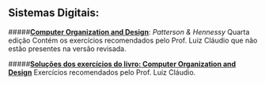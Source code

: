 Sistemas Digitais:
---------------------------

#####[**Computer Organization and Design**][1]: *Patterson & Hennessy*
Quarta edição
Contém os exercícios recomendados pelo Prof. Luiz Cláudio que não estão presentes na versão revisada.

#####[**Soluções dos exercícios do livro: Computer Organization and Design**][2]
Exercícios recomendados pelo Prof. Luiz Cláudio.




[1]: https://drive.google.com/file/d/0B8eSwDIKbcFKMTRTVVJyY2NPLU0/view?usp=sharing
[2]: https://drive.google.com/file/d/0B8eSwDIKbcFKcGw2Vlp3X1BoMzQ/view?usp=sharing
